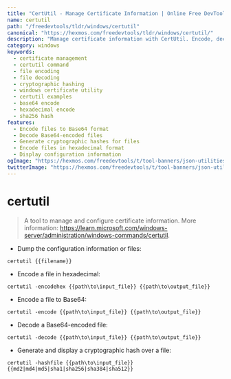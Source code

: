 ```yaml
---
title: "CertUtil - Manage Certificate Information | Online Free DevTools by Hexmos"
name: certutil
path: "/freedevtools/tldr/windows/certutil"
canonical: "https://hexmos.com/freedevtools/tldr/windows/certutil/"
description: "Manage certificate information with CertUtil. Encode, decode, and hash files for secure data handling using this command-line tool. Free online tool, no registration required."
category: windows
keywords:
  - certificate management
  - certutil command
  - file encoding
  - file decoding
  - cryptographic hashing
  - windows certificate utility
  - certutil examples
  - base64 encode
  - hexadecimal encode
  - sha256 hash
features:
  - Encode files to Base64 format
  - Decode Base64-encoded files
  - Generate cryptographic hashes for files
  - Encode files in hexadecimal format
  - Display configuration information
ogImage: "https://hexmos.com/freedevtools/t/tool-banners/json-utilities-banner.png"
twitterImage: "https://hexmos.com/freedevtools/t/tool-banners/json-utilities-banner.png"
---
```


# certutil

> A tool to manage and configure certificate information.
> More information: <https://learn.microsoft.com/windows-server/administration/windows-commands/certutil>.

- Dump the configuration information or files:

`certutil {{filename}}`

- Encode a file in hexadecimal:

`certutil -encodehex {{path\to\input_file}} {{path\to\output_file}}`

- Encode a file to Base64:

`certutil -encode {{path\to\input_file}} {{path\to\output_file}}`

- Decode a Base64-encoded file:

`certutil -decode {{path\to\input_file}} {{path\to\output_file}}`

- Generate and display a cryptographic hash over a file:

`certutil -hashfile {{path\to\input_file}} {{md2|md4|md5|sha1|sha256|sha384|sha512}}`
